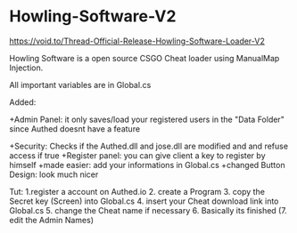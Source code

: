 # Howling-Software-V2

https://void.to/Thread-Official-Release-Howling-Software-Loader-V2

Howling Software is a open source CSGO Cheat loader using ManualMap Injection.


All important variables are in Global.cs 



Added: 

+Admin Panel: it only saves/load your registered users in the "Data Folder"
since Authed doesnt have a feature  

+Security: Checks if the Authed.dll and jose.dll are modified and and refuse access if true 
+Register panel: you can give client a key to register by himself
+made easier: add your informations in Global.cs 
+changed Button Design: look much nicer 




Tut:
1.register a account on Authed.io
2. create a Program
3. copy the Secret key (Screen)
into Global.cs
4. insert your Cheat download link into Global.cs
5. change the Cheat name if necessary
6. Basically its finished
(7. edit the Admin Names)
 
